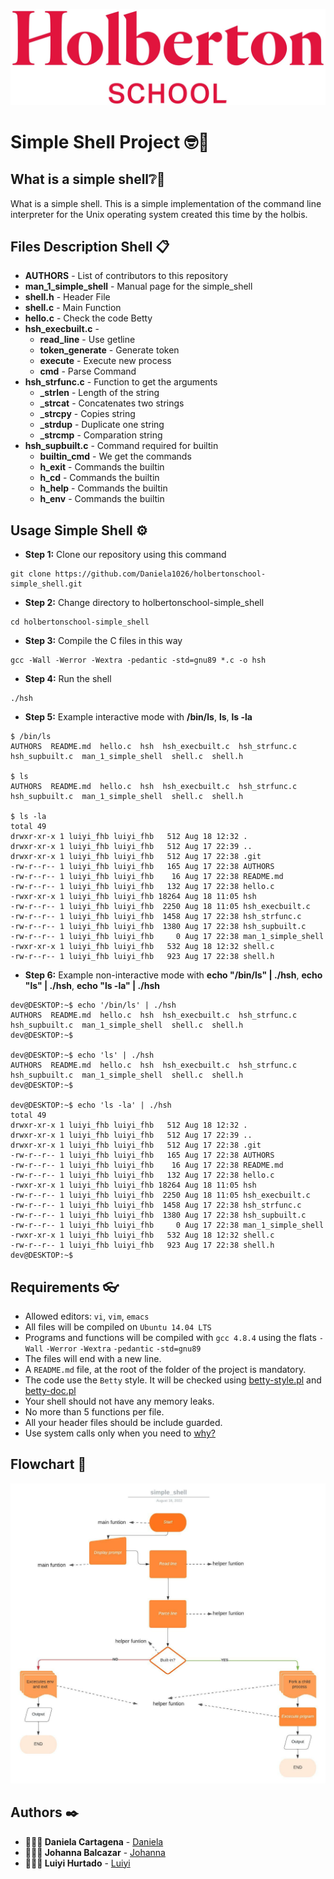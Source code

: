 ![Algorithm schema](./images/holberton.jpg)

# Simple Shell Project 🤓🚀</h1>


## What is a simple shell❔📎

What is a simple shell. This is a simple implementation of the command line interpreter for the Unix operating system created this time by the holbis.

## Files Description Shell 📋

* **AUTHORS** - List of contributors to this repository
* **man_1_simple_shell** - Manual page for the simple_shell
* **shell.h** - Header File
* **shell.c** - Main Function
* **hello.c** - Check the code Betty
* **hsh_execbuilt.c** - 
    * **read_line** - Use getline
    * **token_generate** - Generate token
    * **execute** - Execute new process
    * **cmd** - Parse Command 
* **hsh_strfunc.c** - Function to get the arguments
    * **_strlen** - Length of the string
    * **_strcat** - Concatenates two strings
    * **_strcpy** - Copies string
    * **_strdup** - Duplicate one string
    * **_strcmp** - Comparation string
* **hsh_supbuilt.c** - Command required for builtin
    * **builtin_cmd** - We get the commands
    * **h_exit** - Commands the builtin
    * **h_cd** - Commands the builtin
    * **h_help** - Commands the builtin
    * **h_env** - Commands the builtin

## Usage Simple Shell ⚙️

* **Step 1:** Clone our repository using this command
```
git clone https://github.com/Daniela1026/holbertonschool-simple_shell.git
```
* **Step 2:** Change directory to holbertonschool-simple_shell
```
cd holbertonschool-simple_shell
```
* **Step 3:** Compile the C files in this way
```
gcc -Wall -Werror -Wextra -pedantic -std=gnu89 *.c -o hsh
```
* **Step 4:** Run the shell
```
./hsh
```
* **Step 5:** Example interactive mode with **/bin/ls**, **ls**, **ls -la**
```
$ /bin/ls
AUTHORS  README.md  hello.c  hsh  hsh_execbuilt.c  hsh_strfunc.c  hsh_supbuilt.c  man_1_simple_shell  shell.c  shell.h

$ ls
AUTHORS  README.md  hello.c  hsh  hsh_execbuilt.c  hsh_strfunc.c  hsh_supbuilt.c  man_1_simple_shell  shell.c  shell.h

$ ls -la
total 49
drwxr-xr-x 1 luiyi_fhb luiyi_fhb   512 Aug 18 12:32 .
drwxr-xr-x 1 luiyi_fhb luiyi_fhb   512 Aug 17 22:39 ..
drwxr-xr-x 1 luiyi_fhb luiyi_fhb   512 Aug 17 22:38 .git
-rw-r--r-- 1 luiyi_fhb luiyi_fhb   165 Aug 17 22:38 AUTHORS
-rw-r--r-- 1 luiyi_fhb luiyi_fhb    16 Aug 17 22:38 README.md
-rw-r--r-- 1 luiyi_fhb luiyi_fhb   132 Aug 17 22:38 hello.c
-rwxr-xr-x 1 luiyi_fhb luiyi_fhb 18264 Aug 18 11:05 hsh
-rw-r--r-- 1 luiyi_fhb luiyi_fhb  2250 Aug 18 11:05 hsh_execbuilt.c
-rw-r--r-- 1 luiyi_fhb luiyi_fhb  1458 Aug 17 22:38 hsh_strfunc.c
-rw-r--r-- 1 luiyi_fhb luiyi_fhb  1380 Aug 17 22:38 hsh_supbuilt.c
-rw-r--r-- 1 luiyi_fhb luiyi_fhb     0 Aug 17 22:38 man_1_simple_shell
-rwxr-xr-x 1 luiyi_fhb luiyi_fhb   532 Aug 18 12:32 shell.c
-rw-r--r-- 1 luiyi_fhb luiyi_fhb   923 Aug 17 22:38 shell.h
```
* **Step 6:** Example non-interactive mode with **echo "/bin/ls" | ./hsh**, **echo "ls" | ./hsh**, **echo "ls -la" | ./hsh**
```
dev@DESKTOP:~$ echo '/bin/ls' | ./hsh
AUTHORS  README.md  hello.c  hsh  hsh_execbuilt.c  hsh_strfunc.c  hsh_supbuilt.c  man_1_simple_shell  shell.c  shell.h
dev@DESKTOP:~$

dev@DESKTOP:~$ echo 'ls' | ./hsh
AUTHORS  README.md  hello.c  hsh  hsh_execbuilt.c  hsh_strfunc.c  hsh_supbuilt.c  man_1_simple_shell  shell.c  shell.h
dev@DESKTOP:~$ 

dev@DESKTOP:~$ echo 'ls -la' | ./hsh
total 49
drwxr-xr-x 1 luiyi_fhb luiyi_fhb   512 Aug 18 12:32 .
drwxr-xr-x 1 luiyi_fhb luiyi_fhb   512 Aug 17 22:39 ..
drwxr-xr-x 1 luiyi_fhb luiyi_fhb   512 Aug 17 22:38 .git
-rw-r--r-- 1 luiyi_fhb luiyi_fhb   165 Aug 17 22:38 AUTHORS
-rw-r--r-- 1 luiyi_fhb luiyi_fhb    16 Aug 17 22:38 README.md
-rw-r--r-- 1 luiyi_fhb luiyi_fhb   132 Aug 17 22:38 hello.c
-rwxr-xr-x 1 luiyi_fhb luiyi_fhb 18264 Aug 18 11:05 hsh
-rw-r--r-- 1 luiyi_fhb luiyi_fhb  2250 Aug 18 11:05 hsh_execbuilt.c
-rw-r--r-- 1 luiyi_fhb luiyi_fhb  1458 Aug 17 22:38 hsh_strfunc.c
-rw-r--r-- 1 luiyi_fhb luiyi_fhb  1380 Aug 17 22:38 hsh_supbuilt.c
-rw-r--r-- 1 luiyi_fhb luiyi_fhb     0 Aug 17 22:38 man_1_simple_shell
-rwxr-xr-x 1 luiyi_fhb luiyi_fhb   532 Aug 18 12:32 shell.c
-rw-r--r-- 1 luiyi_fhb luiyi_fhb   923 Aug 17 22:38 shell.h
dev@DESKTOP:~$  
```
## Requirements 👓

* Allowed editors: `vi`, `vim`, `emacs`
* All files will be compiled on `Ubuntu 14.04 LTS`
* Programs and functions will be compiled with `gcc 4.8.4` using the flats `-Wall` `-Werror` `-Wextra` `-pedantic` `-std=gnu89`
* The files will end with a new line.
* A `README.md` file, at the root of the folder of the project is mandatory.
* The code use the `Betty` style. It will be checked using [betty-style.pl](https://github.com/holbertonschool/Betty/blob/master/betty-style.pl) and [betty-doc.pl](https://github.com/holbertonschool/Betty/blob/master/betty-doc.pl)
* Your shell should not have any memory leaks. 
* No more than 5 functions per file.
* All your header files should be include guarded.
* Use system calls only when you need to [why?](https://www.quora.com/Why-are-system-calls-expensive-in-operating-systems)

## Flowchart :art:

![Algorithm schema](./images/Flowchart.jpeg)

## Authors ✒️

* **👩🏻‍💻	Daniela Cartagena** -	[Daniela](https://github.com/Daniela1026)
* **👩🏻‍💻	Johanna Balcazar** -	[Johanna](https://github.com/LiJoBaZar)
* **👨🏻‍💻	Luiyi Hurtado** -	[Luiyi](https://github.com/Luiyi-F)



